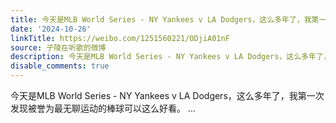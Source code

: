 ```yaml
---
title: 今天是MLB World Series - NY Yankees v LA Dodgers，这么多年了，我第一次发现被誉为最无聊运动的棒球可以这么好看。
date: '2024-10-26'
linkTitle: https://weibo.com/1251560221/ODjiA01nF
source: 子陵在听歌的微博
description: 今天是MLB World Series - NY Yankees v LA Dodgers，这么多年了，我第一次发现被誉为最无聊运动的棒球可以这么好看。  ...
disable_comments: true
---
```

今天是MLB World Series - NY Yankees v LA Dodgers，这么多年了，我第一次发现被誉为最无聊运动的棒球可以这么好看。  ...
